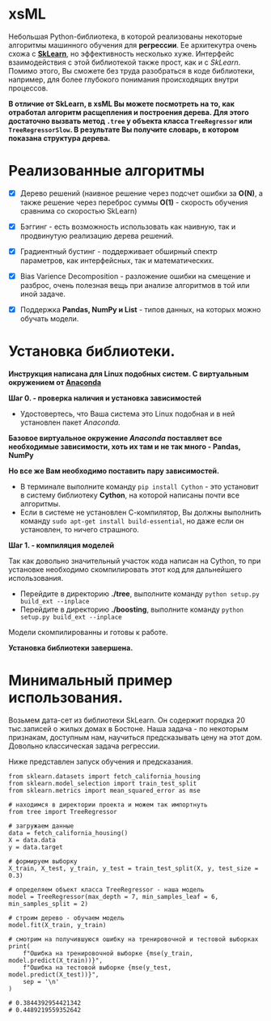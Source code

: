 # xsML

Небольшая Python-библиотека, в которой реализованы некоторые алгоритмы машинного обучения для __регрессии__. Ее архитекутра очень схожа с __[SkLearn](https://github.com/scikit-learn/scikit-learn)__, но эффективность несколько хуже. Интерфейс взаимодействия с этой библиотекой также прост, как и с _SkLearn_. Помимо этого, Вы сможете без труда разобраться в коде библиотеки, например, для более глубокого понимания происходящих внутри процессов. 

__В отличие от SkLearn, в xsML Вы можете посмотреть на то, как отработал алгоритм расщепления и построения дерева. Для этого достаточно вызвать метод `.tree` у объекта класса `TreeRegressor` или `TreeRegressorSlow`. В результате Вы получите словарь, в котором показана структура дерева.__

# Реализованные алгоритмы

-[x] Дерево решений (наивное решение через подсчет ошибки за __O(N)__, а также решение через переброс суммы __O(1)__ - скорость обучения сравнима со скоростью SkLearn)
-[x] Бэггинг - есть возможность использовать как наивную, так и продвинутую реализацию дерева решений.
-[x] Градиентный бустинг - поддерживает обширный спектр параметров, как интерфейсных, так и математических. 
-[x] Bias Varience Decomposition - разложение ошибки на смещение и разброс, очень полезная вещь при анализе алгоритмов в той или иной задаче.
-[x] Поддержка __Pandas, NumPy и List__ - типов данных, на которых можно обучать модели.
 

# Установка библиотеки.

__Инструкция написана для Linux подобных систем. С виртуальным окружением от [Anaconda](https://www.anaconda.com/products/distribution)__

__Шаг 0. - проверка наличия и установка зависимостей__

- Удостовертесь, что Ваша система это Linux подобная и в ней установлен пакет _Anaconda._

__Базовое виртуальное окружение _Anaconda_ поставляет все необходимые зависимости, хоть их там и не так много - Pandas, NumPy__

__Но все же Вам необходимо поставить пару зависимостей.__

- В терминале выполните команду `pip install Cython` - это установит в систему библиотеку __Cython__, на которой написаны почти все алгоритмы.
- Если в системе не установлен С-компилятор, Вы должны выполнить команду `sudo apt-get install build-essential`, но даже если он установлен, то ничего страшного.

__Шаг 1. - компиляция моделей__

Так как довольно значительный участок кода написан на Cython, то при установке необходимо скомпилировать этот код для дальнейшего использования.

- Перейдите в директорию __./tree__, выполните команду `python setup.py build_ext --inplace`
- Перейдите в директорию __./boosting__, выполните команду `python setup.py build_ext --inplace`

Модели скомпилированны и готовы к работе.

__Установка библиотеки завершена.__

# Минимальный пример использования.

Возьмем дата-сет из библиотеки SkLearn. Он содержит порядка 20 тыс.записей о жилых домах в Бостоне. Наша задача - по некоторым признакам, доступным нам, научиться предсказывать цену на этот дом. Довольно классическая задача регрессии.

Ниже представлен запуск обучения и предсказания.

```
from sklearn.datasets import fetch_california_housing
from sklearn.model_selection import train_test_split
from sklearn.metrics import mean_squared_error as mse

# находимся в директории проекта и можем так импортнуть
from tree import TreeRegressor

# загружаем данные
data = fetch_california_housing()
X = data.data
y = data.target

# формируем выборку
X_train, X_test, y_train, y_test = train_test_split(X, y, test_size = 0.3)

# определяем объект класса TreeRegressor - наша модель
model = TreeRegressor(max_depth = 7, min_samples_leaf = 6, min_samples_split = 2)

# строим дерево - обучаем модель
model.fit(X_train, y_train)

# смотрим на получившуюся ошибку на тренировочной и тестовой выборках
print(
	f"Ошибка на тренировочной выборке {mse(y_train, model.predict(X_train))}",
	f"Ошибка на тестовой выборке {mse(y_test, model.predict(X_test))}",
	sep = '\n'
)

# 0.3844392954421342
# 0.4489219559352642
```


























 
